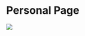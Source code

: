 # Personal Page
 ![](https://github.com/jonathan-acquesta/Personal-Page/blob/master/personal-page/VersionVideo.gif)
 
